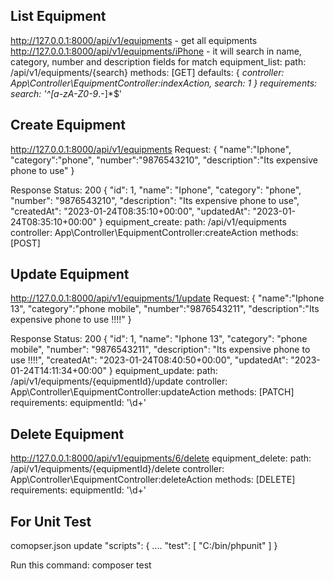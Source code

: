 List Equipment
-------------
http://127.0.0.1:8000/api/v1/equipments -  get all equipments
http://127.0.0.1:8000/api/v1/equipments/iPhone -  it will search in name, category, number and description fields for match
equipment_list:
    path: /api/v1/equipments/{search}
    methods: [GET]
    defaults:  { _controller: App\Controller\EquipmentController:indexAction, search: 1 }
    requirements:
        search: '^[a-zA-Z0-9_.-]*$'
		
Create Equipment
-------------	
http://127.0.0.1:8000/api/v1/equipments
Request:
{
	"name":"Iphone",
	"category":"phone",
	"number":"9876543210",
	"description":"Its expensive phone to use"
}

Response
Status: 200
{
    "id": 1,
    "name": "Iphone",
    "category": "phone",
    "number": "9876543210",
    "description": "Its expensive phone to use",
    "createdAt": "2023-01-24T08:35:10+00:00",
    "updatedAt": "2023-01-24T08:35:10+00:00"
}
equipment_create:
    path: /api/v1/equipments
    controller: App\Controller\EquipmentController:createAction
    methods: [POST]
	

Update Equipment
----------------
http://127.0.0.1:8000/api/v1/equipments/1/update
Request:
{
	"name":"Iphone 13",
	"category":"phone mobile",
	"number":"9876543211",
	"description":"Its expensive phone to use !!!!"
}

Response
Status: 200
{
    "id": 1,
    "name": "Iphone 13",
    "category": "phone mobile",
    "number": "9876543211",
    "description": "Its expensive phone to use !!!!",
    "createdAt": "2023-01-24T08:40:50+00:00",
    "updatedAt": "2023-01-24T14:11:34+00:00"
}
equipment_update:
    path: /api/v1/equipments/{equipmentId}/update
    controller: App\Controller\EquipmentController:updateAction
    methods: [PATCH]
    requirements:
        equipmentId: '\d+'
		
Delete Equipment
-----------------
http://127.0.0.1:8000/api/v1/equipments/6/delete
equipment_delete:
  path: /api/v1/equipments/{equipmentId}/delete
  controller: App\Controller\EquipmentController:deleteAction
  methods: [DELETE]
  requirements:
    equipmentId: '\d+'
	
	
For Unit Test
---------------
comopser.json update
 "scripts": {
	....
	"test": [
            "C:/bin/phpunit"
        ]
 }
	
Run this command:
composer test
